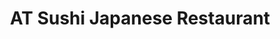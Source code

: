 ---
layout: place
title: "AT Sushi Japanese Restaurant"
permalink: /new-york/syracuse/at-sushi-japanese-restaurant.html
stateAbbr: NY
stateName: New York
cityName: Syracuse
place_id: ChIJPTvQgOjz2YkRXF4SvivRfX4
photos:
  - name: >-
      places/ChIJPTvQgOjz2YkRXF4SvivRfX4/photos/AeeoHcKffaro08fFKKY2qtfK15lxcmaz0mwnFUSNlb3JWhiXaacTX5fwBimXe3iryuiJkIfRyycuNPbpVq3Veb3eRo5bc9qgoeKC_fsS7kPYZKjMdxyYdpJjnE76FfVU_pGann2flY8a46SrudWpINbaF2mt58AlxZto1e11XdNlnMrb9hQ7sFrQfICgCgDcXV0JaDqiV9htU_orYWZEzlaO_ey8UM3U9ic3sHViC0rmT7D4Q-fBJAeZlc9oubiL7CnsuQz-hdIInxDlCCGLJ9Vr78gtPptbUZCRG4lkeCedaGtE3KB7sEBwxhakMCluX8iLV84j268zyZoO-vB0yJQ_wISihkpMJP9fiyWGLm9CYT51K11t4wnLaFU3Rl_r5A2IJJGs3jkjap81bpyjzXPB0HeUIfc9GseMfeVXL5T1HVlNaTQ
    widthPx: 4608
    heightPx: 3456
    authorAttributions:
      - displayName: Ahmet Oncu
        uri: https://maps.google.com/maps/contrib/118079241419890286398
        photoUri: >-
          https://lh3.googleusercontent.com/a-/ALV-UjVbs1K95aNhrIpM5rN3FIPq0muXV2fBkYo826WyCBRFWURfvMEbAg=s100-p-k-no-mo
    flagContentUri: >-
      https://www.google.com/local/imagery/report/?cb_client=maps_api_places.places_api&image_key=!1e10!2sCIHM0ogKEICAgICup-y0-QE&hl=en-US
    googleMapsUri: >-
      https://www.google.com/maps/place//data=!3m4!1e2!3m2!1sCIHM0ogKEICAgICup-y0-QE!2e10!4m2!3m1!1s0x89d9f3e880d03b3d:0x7e7dd12bbe125e5c
  - name: >-
      places/ChIJPTvQgOjz2YkRXF4SvivRfX4/photos/AeeoHcI6hHGJ6JhzNLibtRfGIWw9BQHSfs4vod_jNhg8P6W6GnJzcm-1_ieuNTol-s-AFrlgVAaEzCkYuz3qnalYlrXr5DzmZ9VW00q4MLN8wtNlbfvI6_J09MBy5ZBqh_4kWZ97jdl15R1XnbL21AMhdatxJRFy9WzlUxIAWLn5QpZX3lW6XQgHsuEW2GB7yhVqyNl-JbJ9tMc6lTlbKhrDT-blxtJpThszSVVH7Ru8ipizoxQL_tyqdFVtUuiBnCH5Z8RE5Za_qyCjz3WxRCk0FnDwvIcSauYkl-rSleVE-_diXg
    widthPx: 2000
    heightPx: 1500
    authorAttributions:
      - displayName: AT Sushi Japanese Restaurant
        uri: https://maps.google.com/maps/contrib/116473670353031107955
        photoUri: >-
          https://lh3.googleusercontent.com/a-/ALV-UjWpKWLfZUBUtyEZrtvtstpVCECwKUHxIpoQ3KLL7fek9Y-QDio=s100-p-k-no-mo
    flagContentUri: >-
      https://www.google.com/local/imagery/report/?cb_client=maps_api_places.places_api&image_key=!1e10!2sAF1QipNQiw_sEtyTtJvkm_fGLBKg2TQhq-1hk0tjsVbb&hl=en-US
    googleMapsUri: >-
      https://www.google.com/maps/place//data=!3m4!1e2!3m2!1sAF1QipNQiw_sEtyTtJvkm_fGLBKg2TQhq-1hk0tjsVbb!2e10!4m2!3m1!1s0x89d9f3e880d03b3d:0x7e7dd12bbe125e5c
  - name: >-
      places/ChIJPTvQgOjz2YkRXF4SvivRfX4/photos/AeeoHcI8wATwmhvKGhETXb7mkxTn7vkHkes__c1cLnlkR2meOBZMjPgzhyYvq8te2JmskVejpyeH0_09YMZ53OCNCko7Kv_wbFayr_jpmLaLI9YfQTeNjge-VpbmPYdWmFeY0q6_e9ldMiKuWTWw4DYDF0asiJvj_cvNTIdPLCcSaamwJVtyXssSsqermjB9vTCwzOD35EWELWzmVm9ICv6NcTmPenYt4R2OW6bxcm2xUPN0QJFsSqPJFgc7mzj0usJmib6evF2QTGz9fiVlF3MkWBI1Ob-w75-HdhSBnLnSTPYA3Q
    widthPx: 2000
    heightPx: 1500
    authorAttributions:
      - displayName: AT Sushi Japanese Restaurant
        uri: https://maps.google.com/maps/contrib/116473670353031107955
        photoUri: >-
          https://lh3.googleusercontent.com/a-/ALV-UjWpKWLfZUBUtyEZrtvtstpVCECwKUHxIpoQ3KLL7fek9Y-QDio=s100-p-k-no-mo
    flagContentUri: >-
      https://www.google.com/local/imagery/report/?cb_client=maps_api_places.places_api&image_key=!1e10!2sAF1QipMe2tItr7M5-QbX3S9XSFRf0AYpC01mSoHAz-3Q&hl=en-US
    googleMapsUri: >-
      https://www.google.com/maps/place//data=!3m4!1e2!3m2!1sAF1QipMe2tItr7M5-QbX3S9XSFRf0AYpC01mSoHAz-3Q!2e10!4m2!3m1!1s0x89d9f3e880d03b3d:0x7e7dd12bbe125e5c
  - name: >-
      places/ChIJPTvQgOjz2YkRXF4SvivRfX4/photos/AeeoHcKiqIz2wnTeQvJm2SUfEjmSp_3K_wlsSWD5A9Llh8U-DBH0w70-IVzUsbntR0ukr6Squat1kpI6QaFfQioZqw7_RzOFUz8bAUSHmdCj31p2ItsLkIaajqvaVc2sT2Ae9P7_FAwfJhuP71t4qgLRE9-GBNw9T358jbrJ1LDGN2hK553lt6s_66pFC2PvGqns4xsOdkH08DrF1zr-1Q5ck1p8r6CGtWvKQHeD7SiWfEIbyHaxCk1LlKKBYJmIgrnDi74u3BPReE-AFyXSpYnNsSlBaF8I9GBR6hTmYzcv5pl-cA
    widthPx: 2000
    heightPx: 1500
    authorAttributions:
      - displayName: AT Sushi Japanese Restaurant
        uri: https://maps.google.com/maps/contrib/116473670353031107955
        photoUri: >-
          https://lh3.googleusercontent.com/a-/ALV-UjWpKWLfZUBUtyEZrtvtstpVCECwKUHxIpoQ3KLL7fek9Y-QDio=s100-p-k-no-mo
    flagContentUri: >-
      https://www.google.com/local/imagery/report/?cb_client=maps_api_places.places_api&image_key=!1e10!2sAF1QipMEvt5wPYzXpYDL7ZpBtnAKvpwpNgj72qlp40OA&hl=en-US
    googleMapsUri: >-
      https://www.google.com/maps/place//data=!3m4!1e2!3m2!1sAF1QipMEvt5wPYzXpYDL7ZpBtnAKvpwpNgj72qlp40OA!2e10!4m2!3m1!1s0x89d9f3e880d03b3d:0x7e7dd12bbe125e5c
  - name: >-
      places/ChIJPTvQgOjz2YkRXF4SvivRfX4/photos/AeeoHcLxl9gDcq0_jFrmoiJRoO4SiMdSweS9YlnlIeBzukgIdjcVRFNeOIH1CyOIqmDEOLBhj6fAp58HtqeuQxYWteolOd5UUiciUjS2CQF1dsIMxUusJCAxRtsGcxKdEv17jLTU6qdh5fc-aAOhG8b0r1NPO3MhsXx5-4FfTjk7moj5LcZIdjuV9h9BbXRluDpjoOADotWx1Qa2fdFLMw262zntMWWw1AX_nZdnhNinIK_tezdZAMOcV119QWYhcK2YxEzrwktsI4PyiZVS8AYtqa0ViDS1CN2_5RFNgroKONRudQ
    widthPx: 1500
    heightPx: 2000
    authorAttributions:
      - displayName: AT Sushi Japanese Restaurant
        uri: https://maps.google.com/maps/contrib/116473670353031107955
        photoUri: >-
          https://lh3.googleusercontent.com/a-/ALV-UjWpKWLfZUBUtyEZrtvtstpVCECwKUHxIpoQ3KLL7fek9Y-QDio=s100-p-k-no-mo
    flagContentUri: >-
      https://www.google.com/local/imagery/report/?cb_client=maps_api_places.places_api&image_key=!1e10!2sAF1QipOL3ZZs6G47ksiYUXTm3iJkpPCrk_W00chI27og&hl=en-US
    googleMapsUri: >-
      https://www.google.com/maps/place//data=!3m4!1e2!3m2!1sAF1QipOL3ZZs6G47ksiYUXTm3iJkpPCrk_W00chI27og!2e10!4m2!3m1!1s0x89d9f3e880d03b3d:0x7e7dd12bbe125e5c
  - name: >-
      places/ChIJPTvQgOjz2YkRXF4SvivRfX4/photos/AeeoHcL1k2B717hfZ8H4R-GaqsCnGnF_px69QCBODkrS4BbqkIfmyizTbil2Kj34z5llbN9Sw9PQ7sUtYZTFyeJ-RTJ-y-ELsGMGncBpqR_ugh1zdEfzqhQbNVJP6rfpXXSs9hK_sf6IxBGcfxL7BACWvFOmw0YEYOca7nITcVtqDXy9kiP9E4vxSdUkE339jyO-T1oK0nIo97tb-sGrlOj8Bc9tr5gaRRSBPh5fkqByjxGg888A7D8v7jvUmc5V3cv1cnCBIc5DPxde16mclyC520rHI7e0qVp6sgAeb0hL19TsvHWdjyQU92zZXq790FpZt4L4qdkAgz2PkxX2eOGOf5a41R68aiCrAVglE6GjZQTMIswmBplkEi14nYd2Aql9EGYKDRSrA77kyduhU4EA3rKU67ktDlhi8tW0LAfhor1Hbw
    widthPx: 720
    heightPx: 1080
    authorAttributions:
      - displayName: P Shep
        uri: https://maps.google.com/maps/contrib/109317930042369031269
        photoUri: >-
          https://lh3.googleusercontent.com/a/ACg8ocId7XX0PaiR0eqcNna-SQDcSUbTHkfV5FAeDAl-7VXYFUMQRA=s100-p-k-no-mo
    flagContentUri: >-
      https://www.google.com/local/imagery/report/?cb_client=maps_api_places.places_api&image_key=!1e10!2sCIHM0ogKEICAgIDLzsHOdg&hl=en-US
    googleMapsUri: >-
      https://www.google.com/maps/place//data=!3m4!1e2!3m2!1sCIHM0ogKEICAgIDLzsHOdg!2e10!4m2!3m1!1s0x89d9f3e880d03b3d:0x7e7dd12bbe125e5c
  - name: >-
      places/ChIJPTvQgOjz2YkRXF4SvivRfX4/photos/AeeoHcJJEvvZrLIsCpaJm9O7qFZ_Yc_nhpKA7SCrkVHldysB2NzGQ61Rr55xtG5snCDpazgHzX1cAGCSY6nugP2Qm8ZS6q7FR7A2PRzJFoeL0LtotNEMopbQJQXpWV7Lpti8ZCl1Odb7UQ0PKmfukFdTfVDMlXdks2BvcxV-SkMmOywN6vs4kn4wH-fbrRAZ79--SAjn_Cx0STZHHYkQmcLZTGeE9h0tu7To2NSLwhBLOJ1YVk_yGVphPG9gtFWCEf-xPDLxZaz45Bc4Pz1jLc2Z_NW2x6Ka0ClqRkuLNeg6ctO8pA
    widthPx: 2000
    heightPx: 1500
    authorAttributions:
      - displayName: AT Sushi Japanese Restaurant
        uri: https://maps.google.com/maps/contrib/116473670353031107955
        photoUri: >-
          https://lh3.googleusercontent.com/a-/ALV-UjWpKWLfZUBUtyEZrtvtstpVCECwKUHxIpoQ3KLL7fek9Y-QDio=s100-p-k-no-mo
    flagContentUri: >-
      https://www.google.com/local/imagery/report/?cb_client=maps_api_places.places_api&image_key=!1e10!2sAF1QipMZ3UBNMcialHOz2FPWxspfaW-BAvXD5yV4hZ_t&hl=en-US
    googleMapsUri: >-
      https://www.google.com/maps/place//data=!3m4!1e2!3m2!1sAF1QipMZ3UBNMcialHOz2FPWxspfaW-BAvXD5yV4hZ_t!2e10!4m2!3m1!1s0x89d9f3e880d03b3d:0x7e7dd12bbe125e5c
  - name: >-
      places/ChIJPTvQgOjz2YkRXF4SvivRfX4/photos/AeeoHcLWrbU7SitULxARUDKcKH7OfbAmjTmOfKrqjogUIiKyOzNOcdhfQ0rHyDNQOPHjJZPpPWbA4Syt5Ly1mUCUzutrwdCl3T_TNKrtQO_1xmLsDNop0bHlSksY4XWd5j2WrLXTt3ipPYdlfDJ4ILG4h8DNLNCLwqcI80vT6uriNE2AQof_dHo-CLIkL9FI8bjpuKzWdp0H7C3M6fxIi8rLL6D_Ezj4DcPRzle0Bnyxu8vS5IeI8t-9oIKQICYmQhel5j6T3czw66MqdpEX8DPiivzCnQyFnDzoxFZMrAgRfyl7Sw
    widthPx: 2000
    heightPx: 2000
    authorAttributions:
      - displayName: AT Sushi Japanese Restaurant
        uri: https://maps.google.com/maps/contrib/116473670353031107955
        photoUri: >-
          https://lh3.googleusercontent.com/a-/ALV-UjWpKWLfZUBUtyEZrtvtstpVCECwKUHxIpoQ3KLL7fek9Y-QDio=s100-p-k-no-mo
    flagContentUri: >-
      https://www.google.com/local/imagery/report/?cb_client=maps_api_places.places_api&image_key=!1e10!2sAF1QipN1VhM6Wno_zZVM_ouRq9Nwe06QVb4hxSSJd3BT&hl=en-US
    googleMapsUri: >-
      https://www.google.com/maps/place//data=!3m4!1e2!3m2!1sAF1QipN1VhM6Wno_zZVM_ouRq9Nwe06QVb4hxSSJd3BT!2e10!4m2!3m1!1s0x89d9f3e880d03b3d:0x7e7dd12bbe125e5c
  - name: >-
      places/ChIJPTvQgOjz2YkRXF4SvivRfX4/photos/AeeoHcL7q_FJ9no5EwypiOlRHHEYBX6pB0QGwhxH4YeaoHrrC5biV70EV5RpwxgrRoBun5bvISfxgRsTAj1Qdf2Uzu8gDE3OTyrlTH8k1NsGmMLpscErNr4sZZgG5HzE54dhhH9P6vf8N1aEoc6_VSdgQh932Qk967o3aGtG6l0cz98j_eM-gHBi1_Pj6Uk6TpjkEj8pM7g-01malG4RukPPYqJkHJKKhwXVZiD1UR7mL0ZUrcWPP-nbb100K15PlvQVVhlJRYdKI3W7gWIVrFgINZDGxkd43oKRo9u6hfDk1V7JdTavaQEfTK3FPwFtWG44OTBoIswfYHiBYGlszDb9Bb_r4a-e9SFL0HT4VeVeLf2WzYflQhhkw_ZikvKx9A4-PozJ5LM8bZtSkcl2U5Pd5CFRqIx1ijT3Wnmb1gpjnEPaVHff
    widthPx: 2252
    heightPx: 2446
    authorAttributions:
      - displayName: Jim Swem
        uri: https://maps.google.com/maps/contrib/114632390265882007299
        photoUri: >-
          https://lh3.googleusercontent.com/a-/ALV-UjV4QJu1jY4RktIlZYIHNY5gQHEnLWjj-5VYrlMVOqln2XDLmnvh=s100-p-k-no-mo
    flagContentUri: >-
      https://www.google.com/local/imagery/report/?cb_client=maps_api_places.places_api&image_key=!1e10!2sCIHM0ogKEICAgICuxeqBvwE&hl=en-US
    googleMapsUri: >-
      https://www.google.com/maps/place//data=!3m4!1e2!3m2!1sCIHM0ogKEICAgICuxeqBvwE!2e10!4m2!3m1!1s0x89d9f3e880d03b3d:0x7e7dd12bbe125e5c
  - name: >-
      places/ChIJPTvQgOjz2YkRXF4SvivRfX4/photos/AeeoHcIhvvuB5jf1Ya0kGpvKX2zPtXdceiitEmdePT0qWI6xEOxke6G7tbjJjb95WV9W4oAL3RxTG82H_R3BY1_UnskZS-07w57Ed5birJMXU4BA4CY9gsWyfngm6RrP6gxWELNzsd7w5frNDlqgfGtgPEGw7PvkpnStqt7U7tr0_DWLxu138ecYOxwoQOFPoxuhCIP7iCPtF942xfB9NLeFXpybWm5decqmqkszXYJV3GT7vw7CxTbqDPdW0M3YUWVzI2KRt77n-v0MAm-pTA3FoRRa5fb1s_U48ePzrMQGnNNvMg
    widthPx: 940
    heightPx: 788
    authorAttributions:
      - displayName: AT Sushi Japanese Restaurant
        uri: https://maps.google.com/maps/contrib/116473670353031107955
        photoUri: >-
          https://lh3.googleusercontent.com/a-/ALV-UjWpKWLfZUBUtyEZrtvtstpVCECwKUHxIpoQ3KLL7fek9Y-QDio=s100-p-k-no-mo
    flagContentUri: >-
      https://www.google.com/local/imagery/report/?cb_client=maps_api_places.places_api&image_key=!1e10!2sAF1QipN_UXfBh50hy8lMmls5VlN-ltt8sYl_1eSWtJtR&hl=en-US
    googleMapsUri: >-
      https://www.google.com/maps/place//data=!3m4!1e2!3m2!1sAF1QipN_UXfBh50hy8lMmls5VlN-ltt8sYl_1eSWtJtR!2e10!4m2!3m1!1s0x89d9f3e880d03b3d:0x7e7dd12bbe125e5c
address: 3010 Erie Blvd E, Syracuse, NY 13224, USA
street: 3010 Erie Blvd E
city: Syracuse
state: NY
zip: '13224'
country: USA
neighborhood: Eastside
latitude: '43.055150'
longitude: '-76.085729'
accessibility_options:
  wheelchairAccessibleParking: true
  wheelchairAccessibleEntrance: true
  wheelchairAccessibleRestroom: true
  wheelchairAccessibleSeating: true
business_status: OPERATIONAL
name: AT Sushi Japanese Restaurant
google_maps_links:
  directionsUri: >-
    https://www.google.com/maps/dir//''/data=!4m7!4m6!1m1!4e2!1m2!1m1!1s0x89d9f3e880d03b3d:0x7e7dd12bbe125e5c!3e0
  placeUri: https://maps.google.com/?cid=9114671206670425692
  writeAReviewUri: >-
    https://www.google.com/maps/place//data=!4m3!3m2!1s0x89d9f3e880d03b3d:0x7e7dd12bbe125e5c!12e1
  reviewsUri: >-
    https://www.google.com/maps/place//data=!4m4!3m3!1s0x89d9f3e880d03b3d:0x7e7dd12bbe125e5c!9m1!1b1
  photosUri: >-
    https://www.google.com/maps/place//data=!4m3!3m2!1s0x89d9f3e880d03b3d:0x7e7dd12bbe125e5c!10e5
primary_type: Sushi Restaurant
opening_hours:
  regular: null
  current: null
secondary_opening_hours:
  regular:
    weekdayDescriptions: null
    type: null
  current:
    weekdayDescriptions: null
    type: null
phone: (315) 299-8688
price_level: null
price_range: $10 &ndash; $20
rating: '4.5'
rating_count: 156
website: https://www.facebook.com/profile.php?id=100089737989989&mibextid=ZbWKwL
description: null
reviews:
  - name: >-
      places/ChIJPTvQgOjz2YkRXF4SvivRfX4/reviews/ChdDSUhNMG9nS0VJQ0FnSURmZ3NyQTJRRRAB
    relativePublishTimeDescription: 3 months ago
    rating: 5
    text:
      text: >-
        Some top notch food at a price you absolutely can't beat. Everyone is
        very friendly and it's one of my favorite places to go in town.


        Also, the sushi chef was playing some good tunes and it's refreshing to
        see somebody genuinely enjoying what they do like that.
      languageCode: en
    originalText:
      text: >-
        Some top notch food at a price you absolutely can't beat. Everyone is
        very friendly and it's one of my favorite places to go in town.


        Also, the sushi chef was playing some good tunes and it's refreshing to
        see somebody genuinely enjoying what they do like that.
      languageCode: en
    authorAttribution:
      displayName: Matt Mounce
      uri: https://www.google.com/maps/contrib/100031271350416805585/reviews
      photoUri: >-
        https://lh3.googleusercontent.com/a/ACg8ocLEoF3Mfke2Nb9wLNJHPljzf6P5acQyoMNPIRLi5awlshd5CA=s128-c0x00000000-cc-rp-mo
    publishTime: '2025-01-04T22:04:32.041165Z'
    flagContentUri: >-
      https://www.google.com/local/review/rap/report?postId=ChdDSUhNMG9nS0VJQ0FnSURmZ3NyQTJRRRAB&d=17924085&t=1
    googleMapsUri: >-
      https://www.google.com/maps/reviews/data=!4m6!14m5!1m4!2m3!1sChdDSUhNMG9nS0VJQ0FnSURmZ3NyQTJRRRAB!2m1!1s0x89d9f3e880d03b3d:0x7e7dd12bbe125e5c
  - name: >-
      places/ChIJPTvQgOjz2YkRXF4SvivRfX4/reviews/ChZDSUhNMG9nS0VJQ0FnSURoanFUTGJBEAE
    relativePublishTimeDescription: 2 years ago
    rating: 5
    text:
      text: >-
        Glad new owners/management have taken over since before the new year.
        Great quality sushi, friendly and responsive staff. Been there more than
        a dozen times, same freshness in every order. I helped them make a tip
        jar for the sushi chefs, so make sure you tip them on the way out. They
        deserve it.
      languageCode: en
    originalText:
      text: >-
        Glad new owners/management have taken over since before the new year.
        Great quality sushi, friendly and responsive staff. Been there more than
        a dozen times, same freshness in every order. I helped them make a tip
        jar for the sushi chefs, so make sure you tip them on the way out. They
        deserve it.
      languageCode: en
    authorAttribution:
      displayName: Dan Burns
      uri: https://www.google.com/maps/contrib/109378706647146252900/reviews
      photoUri: >-
        https://lh3.googleusercontent.com/a-/ALV-UjV97AeLgNqRKB_nCDeewZ4DTWsb20eyMQ-WqQxpeKPHUS1JdJlu=s128-c0x00000000-cc-rp-mo-ba3
    publishTime: '2023-03-08T17:26:59.358814Z'
    flagContentUri: >-
      https://www.google.com/local/review/rap/report?postId=ChZDSUhNMG9nS0VJQ0FnSURoanFUTGJBEAE&d=17924085&t=1
    googleMapsUri: >-
      https://www.google.com/maps/reviews/data=!4m6!14m5!1m4!2m3!1sChZDSUhNMG9nS0VJQ0FnSURoanFUTGJBEAE!2m1!1s0x89d9f3e880d03b3d:0x7e7dd12bbe125e5c
  - name: >-
      places/ChIJPTvQgOjz2YkRXF4SvivRfX4/reviews/ChZDSUhNMG9nS0VJQ0FnSUNMOGYzOWVREAE
    relativePublishTimeDescription: 9 months ago
    rating: 5
    text:
      text: >-
        Incredibly nice owner whose kindness alone will make you return. $33 for
        3 specialty rolls—I’m not sure anywhere else in Syracuse can beat that.
        If you’re a student on main campus, don’t settle for unclean and
        mediocre quality like Oishi, where the entire place smells like a sewer,
        or overpriced, medium-quality sushi from Bleu Monkey. I’ll encourage all
        my friends to dine here from now on whenever we’re craving sushi.
      languageCode: en
    originalText:
      text: >-
        Incredibly nice owner whose kindness alone will make you return. $33 for
        3 specialty rolls—I’m not sure anywhere else in Syracuse can beat that.
        If you’re a student on main campus, don’t settle for unclean and
        mediocre quality like Oishi, where the entire place smells like a sewer,
        or overpriced, medium-quality sushi from Bleu Monkey. I’ll encourage all
        my friends to dine here from now on whenever we’re craving sushi.
      languageCode: en
    authorAttribution:
      displayName: Anthony Abrew
      uri: https://www.google.com/maps/contrib/101919770213703077704/reviews
      photoUri: >-
        https://lh3.googleusercontent.com/a-/ALV-UjX9hRsJiMglNrcfGsvzrUleYWlJvAANV1eYDVNQzoBWlJ6z1nZb=s128-c0x00000000-cc-rp-mo
    publishTime: '2024-06-20T14:18:54.887638Z'
    flagContentUri: >-
      https://www.google.com/local/review/rap/report?postId=ChZDSUhNMG9nS0VJQ0FnSUNMOGYzOWVREAE&d=17924085&t=1
    googleMapsUri: >-
      https://www.google.com/maps/reviews/data=!4m6!14m5!1m4!2m3!1sChZDSUhNMG9nS0VJQ0FnSUNMOGYzOWVREAE!2m1!1s0x89d9f3e880d03b3d:0x7e7dd12bbe125e5c
  - name: >-
      places/ChIJPTvQgOjz2YkRXF4SvivRfX4/reviews/ChZDSUhNMG9nS0VJQ0FnSURxbHJfZmZnEAE
    relativePublishTimeDescription: 3 years ago
    rating: 5
    text:
      text: >-
        Okay, First Things You Need Know Before Going: 1.) You don't need wait
        for them to seat you its a seat yourself place which I Loved. 2.) Empty
        Which is also nice but not because of any reason usually with places
        that be the case but not with them. People just Grub-hub and Door Dash
        Uber eats Here as well thats why. 3.) Thats also Nice they offer all
        three order apps. 4.) People are quiet and Very nice Who work their. 5.)
        They give you the Menu right away ask what you want to drink. 6.) They
        are slow but not in a bad way they have a lot of orders so defiantly
        make sure you have time when going unless you order to go is fast. 7.)
        Was talking owner they are Farley new thats why do not know about them
        he said 4 months and he was really nice guy. 8.) They are trying get the
        hang of it because it is family owned 3 people but Idc because their
        amazing and put their heart into the food. 9.) Patients is a Virtue but
        so worth it the Food My mom Got a Poke Bowl amazing she said and Also me
        Sushi. 10.) TOP RATED SUSHI PLACE IN CNY/ SYRACUSE FOR ME I HAVE GONE
        EVERY PLACE WHO WAS SO CALLED GOOD AND THEY WEREN'T EVEN THE EXPENSIVE
        ONES. So THIS PLACE IS #1 RATED SUSHI AND THEY OFFER SUSHI NO ONE ELSE
        OFFERS ANYMORE EEL , WHITE TUNA AND SO MANY AND THEY ALSO HAVE THE RAW
        MEAT OPTIONS AND COOKED THEIR IS SO MANY KINDS YOU CANT TRY THEM ALL. As
        you can see I bought variety just try and have sushi for two days but
        was so worth it. I AM also a WEGMAN SHOPPER NOT FOR EVERYTHING BUT IM
        EVEN TELLING MY FAMILY YOU WANT SUSHI THATS ACTUALLY FRESH AND NOT SURE
        WHAT TO GET GO HERE. Cause I received all this plus a pot of hot green
        tea. Also a SOFT SHELL CRAB FRIED APP TO GO First time trying soft-shell
        crab amazing and the sauce Fire🔥🔥🔥🌹” Very Affordable and their
        Fairly prices cheapest sushi in town. Hope they stay in business Ill be
        coming back !! Also have ramen bowls exc. Many to offer for other people
        as well. BE KIND THEIR NEW AND IM TELLING YOU SO WORTH IT. My mom was
        even shocked how cheap’ I tipped but they don’t pressure you which is
        nice and on receipt they do not care how much’ So very nice I tip well
        when people are nice. Service was Top Notch they don’t  talk much but
        who cares was awesome place. Can say is very clean also may not be the
        nicest for decorations or smooth looks but still clean and sorry tell
        you people but sometimes those are the best places! I grew up in the
        city so understand the best food comes from the ghetto’ But they are in
        a decent area very nice on the blvd. So not in the ghetto It was just a
        saying Im using cause sometimes people are ignorant. You don't like this
        place something wrong with you cause they are the best!!!
      languageCode: en
    originalText:
      text: >-
        Okay, First Things You Need Know Before Going: 1.) You don't need wait
        for them to seat you its a seat yourself place which I Loved. 2.) Empty
        Which is also nice but not because of any reason usually with places
        that be the case but not with them. People just Grub-hub and Door Dash
        Uber eats Here as well thats why. 3.) Thats also Nice they offer all
        three order apps. 4.) People are quiet and Very nice Who work their. 5.)
        They give you the Menu right away ask what you want to drink. 6.) They
        are slow but not in a bad way they have a lot of orders so defiantly
        make sure you have time when going unless you order to go is fast. 7.)
        Was talking owner they are Farley new thats why do not know about them
        he said 4 months and he was really nice guy. 8.) They are trying get the
        hang of it because it is family owned 3 people but Idc because their
        amazing and put their heart into the food. 9.) Patients is a Virtue but
        so worth it the Food My mom Got a Poke Bowl amazing she said and Also me
        Sushi. 10.) TOP RATED SUSHI PLACE IN CNY/ SYRACUSE FOR ME I HAVE GONE
        EVERY PLACE WHO WAS SO CALLED GOOD AND THEY WEREN'T EVEN THE EXPENSIVE
        ONES. So THIS PLACE IS #1 RATED SUSHI AND THEY OFFER SUSHI NO ONE ELSE
        OFFERS ANYMORE EEL , WHITE TUNA AND SO MANY AND THEY ALSO HAVE THE RAW
        MEAT OPTIONS AND COOKED THEIR IS SO MANY KINDS YOU CANT TRY THEM ALL. As
        you can see I bought variety just try and have sushi for two days but
        was so worth it. I AM also a WEGMAN SHOPPER NOT FOR EVERYTHING BUT IM
        EVEN TELLING MY FAMILY YOU WANT SUSHI THATS ACTUALLY FRESH AND NOT SURE
        WHAT TO GET GO HERE. Cause I received all this plus a pot of hot green
        tea. Also a SOFT SHELL CRAB FRIED APP TO GO First time trying soft-shell
        crab amazing and the sauce Fire🔥🔥🔥🌹” Very Affordable and their
        Fairly prices cheapest sushi in town. Hope they stay in business Ill be
        coming back !! Also have ramen bowls exc. Many to offer for other people
        as well. BE KIND THEIR NEW AND IM TELLING YOU SO WORTH IT. My mom was
        even shocked how cheap’ I tipped but they don’t pressure you which is
        nice and on receipt they do not care how much’ So very nice I tip well
        when people are nice. Service was Top Notch they don’t  talk much but
        who cares was awesome place. Can say is very clean also may not be the
        nicest for decorations or smooth looks but still clean and sorry tell
        you people but sometimes those are the best places! I grew up in the
        city so understand the best food comes from the ghetto’ But they are in
        a decent area very nice on the blvd. So not in the ghetto It was just a
        saying Im using cause sometimes people are ignorant. You don't like this
        place something wrong with you cause they are the best!!!
      languageCode: en
    authorAttribution:
      displayName: Krystal Thompson
      uri: https://www.google.com/maps/contrib/108280517513410352524/reviews
      photoUri: >-
        https://lh3.googleusercontent.com/a/ACg8ocJ1URbAXJuZZg-zCWVl_oEGqLw0zAyMxwrAX2H00PpNOszGYg=s128-c0x00000000-cc-rp-mo
    publishTime: '2021-07-07T19:10:05.261768Z'
    flagContentUri: >-
      https://www.google.com/local/review/rap/report?postId=ChZDSUhNMG9nS0VJQ0FnSURxbHJfZmZnEAE&d=17924085&t=1
    googleMapsUri: >-
      https://www.google.com/maps/reviews/data=!4m6!14m5!1m4!2m3!1sChZDSUhNMG9nS0VJQ0FnSURxbHJfZmZnEAE!2m1!1s0x89d9f3e880d03b3d:0x7e7dd12bbe125e5c
  - name: >-
      places/ChIJPTvQgOjz2YkRXF4SvivRfX4/reviews/ChdDSUhNMG9nS0VJQ0FnSUR1eXNpOTBRRRAB
    relativePublishTimeDescription: 2 years ago
    rating: 5
    text:
      text: >-
        I’ve had Sushi House multiple times and it never disappoints - whether
        it’s dine in or take out. The staff is incredible & the sushi is just
        absolutely divine. Highly recommend!
      languageCode: en
    originalText:
      text: >-
        I’ve had Sushi House multiple times and it never disappoints - whether
        it’s dine in or take out. The staff is incredible & the sushi is just
        absolutely divine. Highly recommend!
      languageCode: en
    authorAttribution:
      displayName: Merima Omerovic
      uri: https://www.google.com/maps/contrib/114457479814858409872/reviews
      photoUri: >-
        https://lh3.googleusercontent.com/a-/ALV-UjXdWH8_F3kjT5qXOA8fBaD8ZLgbp-XFU0Crk6WG8L-9rbcgSF7A_Q=s128-c0x00000000-cc-rp-mo
    publishTime: '2022-08-18T00:32:08.273644Z'
    flagContentUri: >-
      https://www.google.com/local/review/rap/report?postId=ChdDSUhNMG9nS0VJQ0FnSUR1eXNpOTBRRRAB&d=17924085&t=1
    googleMapsUri: >-
      https://www.google.com/maps/reviews/data=!4m6!14m5!1m4!2m3!1sChdDSUhNMG9nS0VJQ0FnSUR1eXNpOTBRRRAB!2m1!1s0x89d9f3e880d03b3d:0x7e7dd12bbe125e5c
parking_options:
  freeParkingLot: true
  freeStreetParking: true
  valetParking: false
payment_options:
  acceptsCreditCards: true
  acceptsDebitCards: true
  acceptsCashOnly: false
  acceptsNfc: true
allow_dogs: null
curbside_pickup: false
delivery: true
dine_in: true
good_for_children: true
good_for_groups: null
good_for_sports: false
live_music: false
menu_for_children: true
outdoor_seating: false
reservable: true
restroom: true
serves_beer: null
serves_breakfast: null
serves_brunch: false
serves_cocktails: null
serves_coffee: null
serves_dinner: true
serves_dessert: true
serves_lunch: true
serves_vegetarian_food: true
serves_wine: null
takeout: true

---